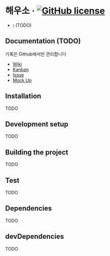 <!-- prettier-ignore-start -->
<!-- SOMETHING AUTO-GENERATED BY TOOLS - START -->

# 해우소 &middot; [![GitHub license](https://img.shields.io/badge/license-MIT-blue.svg)](https://github.com/Yomni/hagseon_web/blob/master/LICENSE)

* **:** (TODO)

## Documentation (TODO)
기록은 Github에서만 관리합니다

* [Wiki](#)
* [Kanban](#)
* [Issue](#)
* [Mock Up](#)

## Installation
TODO

## Development setup
TODO

## Building the project
TODO

## Test
TODO

## Dependencies
TODO

## devDependencies
TODO

<!-- SOMETHING AUTO-GENERATED BY TOOLS - END -->
<!-- prettier-ignore-end -->
